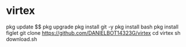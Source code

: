 # virtex


pkg update $$ pkg upgrade
pkg install git -y
pkg install bash 
pkg install figlet
git clone https://github.com/DANIELBOT14323G/virtex
cd virtex
sh download.sh
